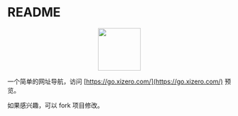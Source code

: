 # README

<center>
    <img src="https://raw.githubusercontent.com/f12998765/SpeedDial/gh-pages/logo.png" width="96">
</center>

一个简单的网址导航，访问 [https://go.xizero.com/](https://go.xizero.com/) 预览。

如果感兴趣，可以 fork 项目修改。
